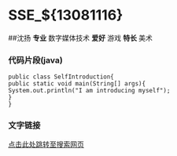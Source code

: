 # SSE_${13081116}

##沈扬
   **专业** 数字媒体技术
   **爱好** 游戏
   **特长** 美术

### 代码片段(java)
    public class SelfIntroduction{
    public static void main(String[] args){
    System.out.println("I am introducing myself");
    }
    }

### 文字链接
[点击此处跳转至搜索网页](http://cn.bing.com/)

